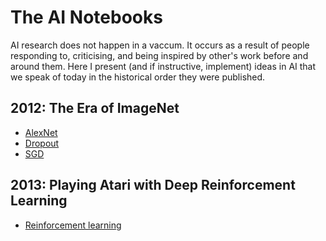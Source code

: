 # The AI Notebooks

AI research does not happen in a vaccum. It occurs as a result of people responding to, criticising, and being inspired by other's work before and around them. Here I present (and if instructive, implement) ideas in AI that we speak of today in the historical order they were published.

## 2012: The Era of ImageNet

- [AlexNet](https://proceedings.neurips.cc/paper/2012/file/c399862d3b9d6b76c8436e924a68c45b-Paper.pdf)
- [Dropout](http://arxiv.org/abs/1207.0580)
- [SGD](https://arxiv.org/pdf/1404.5997.pdf)

## 2013: Playing Atari with Deep Reinforcement Learning
- [Reinforcement learning](https://arxiv.org/pdf/1312.5602.pdf)
